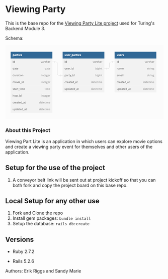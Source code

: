 # Viewing Party

This is the base repo for the [Viewing Party Lite project](https://backend.turing.edu/module3/projects/viewing_party_lite/index) used for Turing's Backend Module 3.


Schema:

![Schema](https://github.com/SandyyMarie/viewing_party_lite/blob/main/VPL_Schema.png?raw=true)
### About this Project

Viewing Part Lite is an application in which users can explore movie options and create a viewing party event for themselves and other users of the application.

## Setup for the use of the project

1. A conveyor belt link will be sent out at project kickoff so that you can both fork and copy the project board on this base repo. 

## Local Setup for any other use

1. Fork and Clone the repo
2. Install gem packages: `bundle install`
3. Setup the database: `rails db:create`


## Versions

- Ruby 2.7.2

- Rails 5.2.6

Authors: Erik Riggs and Sandy Marie
